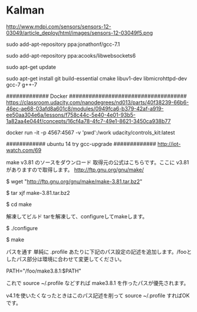 # Kalman

http://www.mdpi.com/sensors/sensors-12-03049/article_deploy/html/images/sensors-12-03049f5.png



sudo add-apt-repository ppa:jonathonf/gcc-7.1

sudo add-apt-repository ppa:acooks/libwebsockets6

sudo apt-get update

sudo apt-get install git build-essential cmake libuv1-dev libmicrohttpd-dev gcc-7 g++-7

#############  Docker   ####################################
https://classroom.udacity.com/nanodegrees/nd013/parts/40f38239-66b6-46ec-ae68-03afd8a601c8/modules/0949fca6-b379-42af-a919-ee50aa304e6a/lessons/f758c44c-5e40-4e01-93b5-1a82aa4e044f/concepts/16cf4a78-4fc7-49e1-8621-3450ca938b77

docker run -it -p 4567:4567 -v 'pwd':/work udacity/controls_kit:latest


############ ubuntu 14  try gcc-upgrade #############
http://iot-watch.com/69

make v3.81 のソースをダウンロード
取得元の公式はこちらです。ここに v3.81 がありますので取得します。
http://ftp.gnu.org/gnu/make/


$ wget "http://ftp.gnu.org/gnu/make/make-3.81.tar.bz2"

$ tar xjf make-3.81.tar.bz2

$ cd make

解凍してビルド
tarを解凍して、configureしてmakeします。

$ ./configure

$ make

パスを通す
単純に .profile あたりに下記のパス設定の記述を追加します。/fooとしたパス部分は環境に合わせて変更してください。


PATH="/foo/make3.8.1:$PATH"

これで source ~/.profile などすれば make3.8.1 を作ったパスが優先されます。

v4.1を使いたくなったときはこのパス記述を削って source ~/.profile すればOKです。


